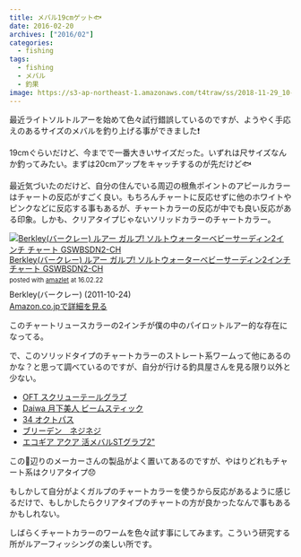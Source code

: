 ```yaml
---
title: メバル19cmゲット🐟
date: 2016-02-20
archives: ["2016/02"]
categories:
  - fishing
tags:
  - fishing
  - メバル
  - 釣果
image: https://s3-ap-northeast-1.amazonaws.com/t4traw/ss/2018-11-29_10-27-13.png
---
```

最近ライトソルトルアーを始めて色々試行錯誤しているのですが、ようやく手応えのあるサイズのメバルを釣り上げる事ができました❗

<!--more-->

19cmぐらいだけど、今までで一番大きいサイズだった。いずれは尺サイズなんか釣ってみたい。まずは20cmアップをキャッチするのが先だけど🐟

最近気づいたのだけど、自分の住んでいる周辺の根魚ポイントのアピールカラーはチャートの反応がすごく良い。もちろんチャートに反応せずに他のホワイトやピンクなどに反応する事もあるが、チャートカラーの反応が中でも良い反応がある印象。しかも、クリアタイプじゃないソリッドカラーのチャートカラー。

<div class="amazlet-box" style="margin-bottom:0px;"><div class="amazlet-image" style="float:left;margin:0px 12px 1px 0px;"><a href="//www.amazon.co.jp/exec/obidos/ASIN/B001O1MU0M/t4traw-22/ref=nosim/" name="amazletlink" target="_blank"><img src="//ecx.images-amazon.com/images/I/31k6uB%2Bk6FL._SL160_.jpg" alt="Berkley(バークレー) ルアー ガルプ! ソルトウォーターベビーサーディン2インチ チャート GSWBSDN2-CH" style="border: none;" /></a></div><div class="amazlet-info" style="line-height:120%; margin-bottom: 10px"><div class="amazlet-name" style="margin-bottom:10px;line-height:120%"><a href="//www.amazon.co.jp/exec/obidos/ASIN/B001O1MU0M/t4traw-22/ref=nosim/" name="amazletlink" target="_blank">Berkley(バークレー) ルアー ガルプ! ソルトウォーターベビーサーディン2インチ チャート GSWBSDN2-CH</a><div class="amazlet-powered-date" style="font-size:80%;margin-top:5px;line-height:120%">posted with <a href="//www.amazlet.com/" title="amazlet" target="_blank">amazlet</a> at 16.02.22</div></div><div class="amazlet-detail">Berkley(バークレー) (2011-10-24)<br /></div><div class="amazlet-sub-info" style="float: left;"><div class="amazlet-link" style="margin-top: 5px"><a href="//www.amazon.co.jp/exec/obidos/ASIN/B001O1MU0M/t4traw-22/ref=nosim/" name="amazletlink" target="_blank">Amazon.co.jpで詳細を見る</a></div></div></div><div class="amazlet-footer" style="clear: left"></div></div>

このチャートリュースカラーの2インチが僕の中のパイロットルアー的な存在になってる。

で、このソリッドタイプのチャートカラーのストレート系ワームって他にあるのかな？と思って調べているのですが、自分が行ける釣具屋さんを見る限り以外と少ない。

* [OFT スクリューテールグラブ](//www.oft-fishing.com/mebaru/screw_tail_grub.html)
* [Daiwa 月下美人 ビームスティック](//www.daiwaweb.com/jp/fishing/item/lure/salt_le/gekka_beamstick/)
* [34 オクトパス](//www.34net.jp/product34/worm/octpus)
* [ブリーデン　ネジネジ](//breaden.net/lure/jigheadwarm.html)
* [エコギア アクア 活メバルSTグラブ2"](//www.ecogear.jp/ecogear/ecogearaqua/ecogearaqua_katsumebaru.html)

この辺りのメーカーさんの製品がよく置いてあるのですが、やはりどれもチャート系はクリアタイプ😞

もしかして自分がよくガルプのチャートカラーを使うから反応があるように感じるだけで、もしかしたらクリアタイプのチャートの方が良かったなんで事もあるかもしれない。

しばらくチャートカラーのワームを色々試す事にしてみます。こういう研究する所がルアーフィッシングの楽しい所です。
